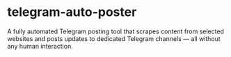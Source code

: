 # telegram-auto-poster
A fully automated Telegram posting tool that scrapes content from selected websites and posts updates to dedicated Telegram channels — all without any human interaction.
